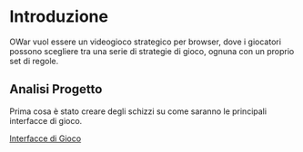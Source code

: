 # Introduzione

OWar vuol essere un videogioco strategico per browser, dove i giocatori possono scegliere tra una serie di strategie di gioco, ognuna con un proprio set di regole.

## Analisi Progetto

Prima cosa è stato creare degli schizzi su come saranno le principali interfacce di gioco.

[Interfacce di Gioco](https://github.com/GianfrancoLarocca/OWar/tree/main/InterfacceGioco)
